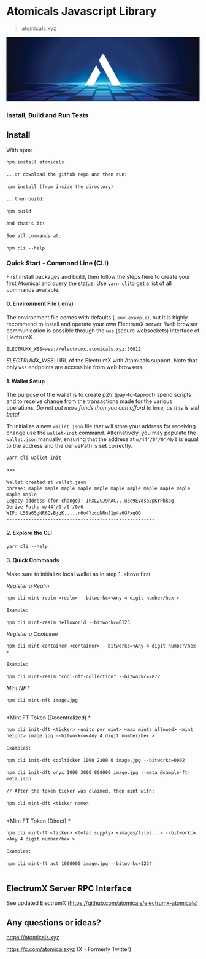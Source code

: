 # Atomicals Javascript Library

> atomicals.xyz

![Atomicals](banner.png)

### Install, Build and Run Tests

## Install

With npm:
```
npm install atomicals

...or download the github repo and then run:

npm install (from inside the directory)

...then build:

npm build

And that's it!

See all commands at:

npm cli --help

```

### Quick Start - Command Line (CLI)

First install packages and build, then follow the steps here to create your first Atomical and query the status. Use `yarn cli`to get a list of all commands available.

#### 0. Environment File (.env)

The environment file comes with defaults (`.env.example`), but it is highly recommend to install and operate your own ElectrumX server. Web browser communication is possible through the `wss` (secure websockets) interface of ElectrumX.

```
ELECTRUMX_WSS=wss://electrumx.atomicals.xyz:50012
```

_ELECTRUMX_WSS_: URL of the ElectrumX with Atomicals support. Note that only `wss` endpoints are accessible from web browsers.

#### 1. Wallet Setup

The purpose of the wallet is to create p2tr (pay-to-taproot) spend scripts and to receive change from the transactions made for the various operations. _Do not put more funds than you can afford to lose, as this is still beta!_ 


To initialize a new `wallet.json` file that will store your address for receiving change use the `wallet-init` command. Alternatively, you may populate the `wallet.json` manually, ensuring that the address at `m/44'/0'/0'/0/0` is equal to the address and the derivePath is set correctly.

```
yarn cli wallet-init

>>>

Wallet created at wallet.json
phrase: maple maple maple maple maple maple maple maple maple maple maple maple
Legacy address (for change): 1FXL2CJ9nAC...u3e9Evdsa2pKrPhkag
Derive Path: m/44'/0'/0'/0/0
WIF: L5Sa65gNR6QsBjqK.....r6o4YzcqNRnJ1p4a6GPxqQQ
------------------------------------------------------
```

#### 2. Explore the CLI

```
yarn cli --help
```
 
#### 3. Quick Commands

Make sure to initialize local wallet as in step 1. above first

*Register a Realm*

```
npm cli mint-realm <realm> --bitworkc=<Any 4 digit number/hex >

Example:

npm cli mint-realm helloworld --bitworkc=0123

```

*Register a Container*

```
npm cli mint-container <container> --bitworkc=<Any 4 digit number/hex >

Example:

npm cli mint-realm "cool-nft-collection" --bitworkc=7872

```

*Mint NFT*

```
npm cli mint-nft image.jpg  


```


*Mint FT Token (Decentralized) *

```
npm cli init-dft <ticker> <units per mint> <max mints allowed> <mint height> image.jpg --bitworkc=<Any 4 digit number/hex >

Examples:

npm cli init-dft coolticker 1000 2100 0 image.jpg --bitworkc=0002

npm cli init-dft onyx 1000 3000 808000 image.jpg --meta @sample-ft-meta.json

// After the token ticker was claimed, then mint with:

npm cli mint-dft <ticker name>


```

*Mint FT Token (Direct) *

```
npm cli mint-ft <ticker> <total supply> <images/files...> --bitworkc=<Any 4 digit number/hex >

Examples:

npm cli mint-ft act 1000000 image.jpg --bitworkc=1234 


```


## ElectrumX Server RPC Interface

See updated ElectrumX (https://github.com/atomicals/electrumx-atomicals) 

## Any questions or ideas?

https://atomicals.xyz

https://x.com/atomicalsxyz (X - Formerly Twitter)

  